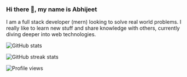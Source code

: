 ### Hi there 👋, my name is Abhijeet
I am a full stack developer (mern) looking to solve real world problems. I really like to learn new stuff and share knowledge with others, currently diving deeper into web technologies.

![GitHub stats](https://github-readme-stats.vercel.app/api?username=Abhijeet199&show_icons=true)  

![GitHub streak stats](https://github-readme-streak-stats.herokuapp.com/?user=Abhijeet199) 

![Profile views](https://gpvc.arturio.dev/Abhijeet199)  



